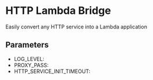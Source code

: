 # HTTP Lambda Bridge

Easily convert any HTTP service into a Lambda application

## Parameters

- LOG_LEVEL:
- PROXY_PASS:
- HTTP_SERVICE_INIT_TIMEOUT:
